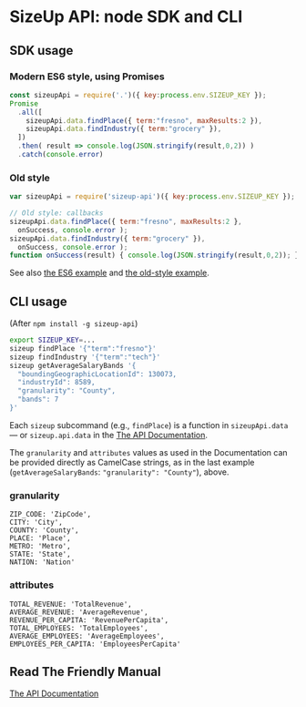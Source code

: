 # SizeUp API: node SDK and CLI

## SDK usage

### Modern ES6 style, using Promises
```javascript
const sizeupApi = require('.')({ key:process.env.SIZEUP_KEY });
Promise
  .all([
    sizeupApi.data.findPlace({ term:"fresno", maxResults:2 }),
    sizeupApi.data.findIndustry({ term:"grocery" }),
  ])
  .then( result => console.log(JSON.stringify(result,0,2)) )
  .catch(console.error)
```

### Old style
```javascript
var sizeupApi = require('sizeup-api')({ key:process.env.SIZEUP_KEY });

// Old style: callbacks
sizeupApi.data.findPlace({ term:"fresno", maxResults:2 },
  onSuccess, console.error );
sizeupApi.data.findIndustry({ term:"grocery" }),
  onSuccess, console.error );
function onSuccess(result) { console.log(JSON.stringify(result,0,2)); };
```

See also [the ES6 example](./example.es6.js) and [the old-style example](./example.js).


## CLI usage

(After `npm install -g sizeup-api`)

```bash
export SIZEUP_KEY=...
sizeup findPlace '{"term":"fresno"}'
sizeup findIndustry '{"term":"tech"}'
sizeup getAverageSalaryBands '{
  "boundingGeographicLocationId": 130073,
  "industryId": 8589,
  "granularity": "County",
  "bands": 7
}'
```

Each `sizeup` subcommand (e.g., `findPlace`) is a function in `sizeupApi.data` — or `sizeup.api.data` in the [The API Documentation](http://www.sizeup.com/developers/documentation).

The `granularity` and `attributes` values as used in the Documentation can be provided directly as CamelCase strings, as in the last example (`getAverageSalaryBands`: `"granularity": "County"`), above.

### granularity
```
ZIP_CODE: 'ZipCode',
CITY: 'City',
COUNTY: 'County',
PLACE: 'Place',
METRO: 'Metro',
STATE: 'State',
NATION: 'Nation'
```

### attributes
```
TOTAL_REVENUE: 'TotalRevenue',
AVERAGE_REVENUE: 'AverageRevenue',
REVENUE_PER_CAPITA: 'RevenuePerCapita',
TOTAL_EMPLOYEES: 'TotalEmployees',
AVERAGE_EMPLOYEES: 'AverageEmployees',
EMPLOYEES_PER_CAPITA: 'EmployeesPerCapita'
```

## Read The Friendly Manual

[The API Documentation](http://www.sizeup.com/developers/documentation)
